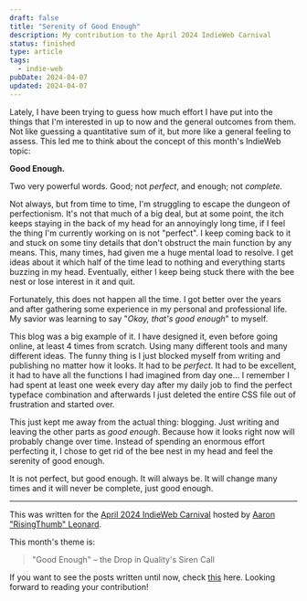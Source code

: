 ```yaml
---
draft: false
title: "Serenity of Good Enough"
description: My contribution to the April 2024 IndieWeb Carnival
status: finished
type: article
tags:
  - indie-web
pubDate: 2024-04-07
updated: 2024-04-07
---
```


Lately, I have been trying to guess how much effort I have put into the things that I'm interested in up to now and the general outcomes from them. Not like guessing a quantitative sum of it, but more like a general feeling to assess. This led me to think about the concept of this month's IndieWeb topic:

**Good Enough.**

Two very powerful words. Good; not *perfect*, and enough; not *complete*.

Not always, but from time to time, I'm struggling to escape the dungeon of perfectionism. It's not that much of a big deal, but at some point, the itch keeps staying in the back of my head for an annoyingly long time, if I feel the thing I'm currently working on is not "perfect". I keep coming back to it and stuck on some tiny details that don't obstruct the main function by any means. This, many times, had given me a huge mental load to resolve. I get ideas about it which half of the time lead to nothing and everything starts buzzing in my head. Eventually, either I keep being stuck there with the bee nest or lose interest in it and quit. 

Fortunately, this does not happen all the time. I got better over the years and after gathering some experience in my personal and professional life. My savior was learning to say "*Okay, that's good enough*" to myself. 

This blog was a big example of it. I have designed it, even before going online, at least 4 times from scratch. Using many different tools and many different ideas. The funny thing is I just blocked myself from writing and publishing no matter how it looks. It had to be *perfect*. It had to be excellent, it had to have all the functions I had imagined from day one... I remember I had spent at least one week every day after my daily job to find the perfect typeface combination and afterwards I just deleted the entire CSS file out of frustration and started over.

This just kept me away from the actual thing: blogging. Just writing and leaving the other parts as *good enough*. Because how it looks right now will probably change over time. Instead of spending an enormous effort perfecting it, I chose to get rid of the bee nest in my head and feel the serenity of good enough.

It is not perfect, but good enough. It will always be. It will change many times and it will never be complete, just good enough.

<hr>

This was written for the [April 2024 IndieWeb Carnival](https://risingthumb.xyz/Writing/Blog/IndieWeb_Carnival_of_April) hosted by [Aaron "RisingThumb" Leonard](https://risingthumb.xyz).

This month's theme is: 

> "Good Enough" – the Drop in Quality's Siren Call

If you want to see the posts written until now, check [this](https://risingthumb.xyz/Writing/Blog/IndieWeb_Carnival_of_April_Roundup) here. Looking forward to reading your contribution!